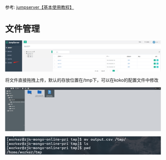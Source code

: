 参考: [jumpserver【基本使用教程】](https://blog.csdn.net/L596462013/article/details/131333538)

# 文件管理

![image-20241114153147812](jumpserver%E4%BD%BF%E7%94%A8.assets/image-20241114153147812.png)

 将文件直接拖拽上传，默认的存放位置在/tmp下，可以在koko的配置文件中修改

![image-20241114153203412](jumpserver%E4%BD%BF%E7%94%A8.assets/image-20241114153203412.png)

![image-20241114153250913](jumpserver%E4%BD%BF%E7%94%A8.assets/image-20241114153250913.png)

